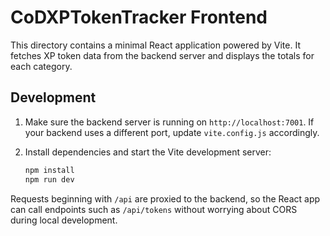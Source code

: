 # CoDXPTokenTracker Frontend

This directory contains a minimal React application powered by Vite. It fetches
XP token data from the backend server and displays the totals for each category.

## Development

1. Make sure the backend server is running on `http://localhost:7001`.
   If your backend uses a different port, update `vite.config.js` accordingly.
2. Install dependencies and start the Vite development server:

   ```bash
   npm install
   npm run dev
   ```

Requests beginning with `/api` are proxied to the backend, so the React app can
call endpoints such as `/api/tokens` without worrying about CORS during local
development.
